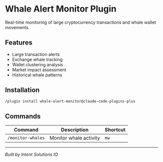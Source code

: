 # Whale Alert Monitor Plugin

Real-time monitoring of large cryptocurrency transactions and whale wallet movements.

## Features
- Large transaction alerts
- Exchange whale tracking
- Wallet clustering analysis
- Market impact assessment
- Historical whale patterns

## Installation
```bash
/plugin install whale-alert-monitor@claude-code-plugins-plus
```

## Commands
| Command | Description | Shortcut |
|---------|-------------|----------|
| `/monitor-whales` | Monitor whale activity | `mw` |

---
*Built by Intent Solutions IO*